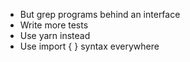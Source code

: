 - But grep programs behind an interface
- Write more tests
- Use yarn instead
- Use import { } syntax everywhere
